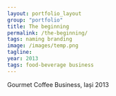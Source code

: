 ```yaml
---
layout: portfolio_layout
group: "portfolio"
title: The beginning
permalink: /the-beginning/
tags: naming branding
image: /images/temp.png
tagline: 
year: 2013
tags: food-beverage business
---
```


Gourmet Coffee Business, Iași 2013
